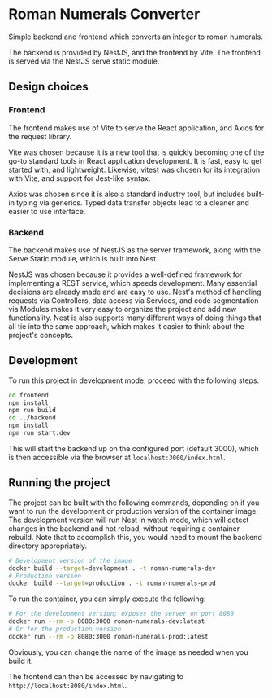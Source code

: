 # Roman Numerals Converter

Simple backend and frontend which converts an integer to roman numerals.

The backend is provided by NestJS, and the frontend by Vite. The frontend is served via the NestJS serve static module.

## Design choices

### Frontend

The frontend makes use of Vite to serve the React application, and Axios for the request library.

Vite was chosen because it is a new tool that is quickly becoming one of the go-to standard tools in React application
development. It is fast, easy to get started with, and lightweight. Likewise, vitest was chosen for its integration with
Vite, and support for Jest-like syntax.

Axios was chosen since it is also a standard industry tool, but includes built-in typing via generics. Typed
data transfer objects lead to a cleaner and easier to use interface.

### Backend

The backend makes use of NestJS as the server framework, along with the Serve Static module, which is built into Nest.

NestJS was chosen because it provides a well-defined framework for implementing a REST service, which speeds development.
Many essential decisions are already made and are easy to use. Nest's method of handling requests via Controllers, data
access via Services, and code segmentation via Modules makes it very easy to organize the project and add new functionality.
Nest is also supports many different ways of doing things that all tie into the same approach, which makes it easier to
think about the project's concepts.

## Development

To run this project in development mode, proceed with the following steps.

```bash
cd frontend
npm install
npm run build
cd ../backend
npm install
npm run start:dev
```

This will start the backend up on the configured port (default 3000), which is then accessible via the browser at `localhost:3000/index.html`.

## Running the project

The project can be built with the following commands, depending on if you want to run the development or production version of the container image.
The development version will run Nest in watch mode, which will detect changes in the backend and hot reload, without requiring a container
rebuild. Note that to accomplish this, you would need to mount the backend directory appropriately.

```bash
# Development version of the image
docker build --target=development . -t roman-numerals-dev
# Production version
docker build --target=production . -t roman-numerals-prod
```

To run the container, you can simply execute the following:

```bash
# For the development version; exposes the server on port 8080
docker run --rm -p 8080:3000 roman-numerals-dev:latest
# Or for the production version
docker run --rm -p 8080:3000 roman-numerals-prod:latest
```

Obviously, you can change the name of the image as needed when you build it.

The frontend can then be accessed by navigating to `http://localhost:8080/index.html`.
